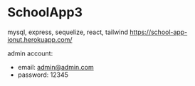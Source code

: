 # SchoolApp3
mysql, express, sequelize, react, tailwind
https://school-app-ionut.herokuapp.com/

admin account: 
 - email: admin@admin.com
 - password: 12345
